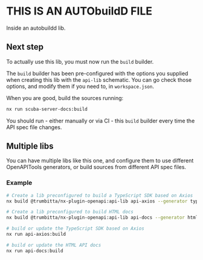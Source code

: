 # THIS IS AN AUTObuildD FILE

Inside an autobuildd lib.

## Next step

To actually use this lib, you must now run the `build` builder.

The `build` builder has been pre-configured with the options you supplied when creating this lib with the `api-lib` schematic.
You can go check those options, and modify them if you need to, in `workspace.json`.

When you are good, build the sources running:

```sh
nx run scuba-server-docs:build
```

You should run - either manually or via CI - this `build` builder every time the API spec file changes.

## Multiple libs

You can have multiple libs like this one, and configure them to use different OpenAPITools generators, or build sources from different API spec files.

### Example

```sh
# Create a lib preconfigured to build a TypeScript SDK based on Axios
nx build @trumbitta/nx-plugin-openapi:api-lib api-axios --generator typescript-axios

# Create a lib preconfigured to build HTML docs
nx build @trumbitta/nx-plugin-openapi:api-lib api-docs --generator html

# build or update the TypeScript SDK based on Axios
nx run api-axios:build

# build or update the HTML API docs
nx run api-docs:build
```
